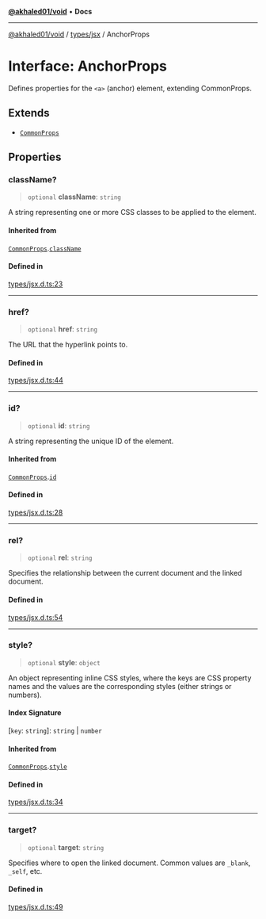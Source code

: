 [**@akhaled01/void**](../../../README.md) • **Docs**

***

[@akhaled01/void](../../../README.md) / [types/jsx](../README.md) / AnchorProps

# Interface: AnchorProps

Defines properties for the `<a>` (anchor) element, extending CommonProps.

## Extends

- [`CommonProps`](CommonProps.md)

## Properties

### className?

> `optional` **className**: `string`

A string representing one or more CSS classes to be applied to the element.

#### Inherited from

[`CommonProps`](CommonProps.md).[`className`](CommonProps.md#classname)

#### Defined in

[types/jsx.d.ts:23](https://github.com/akhaled01/vortex/blob/6129b4a0bc7b35d178a4a45ea59f5942bbd0b23a/core/types/jsx.d.ts#L23)

***

### href?

> `optional` **href**: `string`

The URL that the hyperlink points to.

#### Defined in

[types/jsx.d.ts:44](https://github.com/akhaled01/vortex/blob/6129b4a0bc7b35d178a4a45ea59f5942bbd0b23a/core/types/jsx.d.ts#L44)

***

### id?

> `optional` **id**: `string`

A string representing the unique ID of the element.

#### Inherited from

[`CommonProps`](CommonProps.md).[`id`](CommonProps.md#id)

#### Defined in

[types/jsx.d.ts:28](https://github.com/akhaled01/vortex/blob/6129b4a0bc7b35d178a4a45ea59f5942bbd0b23a/core/types/jsx.d.ts#L28)

***

### rel?

> `optional` **rel**: `string`

Specifies the relationship between the current document and the linked document.

#### Defined in

[types/jsx.d.ts:54](https://github.com/akhaled01/vortex/blob/6129b4a0bc7b35d178a4a45ea59f5942bbd0b23a/core/types/jsx.d.ts#L54)

***

### style?

> `optional` **style**: `object`

An object representing inline CSS styles, where the keys are CSS property names and
the values are the corresponding styles (either strings or numbers).

#### Index Signature

 \[`key`: `string`\]: `string` \| `number`

#### Inherited from

[`CommonProps`](CommonProps.md).[`style`](CommonProps.md#style)

#### Defined in

[types/jsx.d.ts:34](https://github.com/akhaled01/vortex/blob/6129b4a0bc7b35d178a4a45ea59f5942bbd0b23a/core/types/jsx.d.ts#L34)

***

### target?

> `optional` **target**: `string`

Specifies where to open the linked document. Common values are `_blank`, `_self`, etc.

#### Defined in

[types/jsx.d.ts:49](https://github.com/akhaled01/vortex/blob/6129b4a0bc7b35d178a4a45ea59f5942bbd0b23a/core/types/jsx.d.ts#L49)
